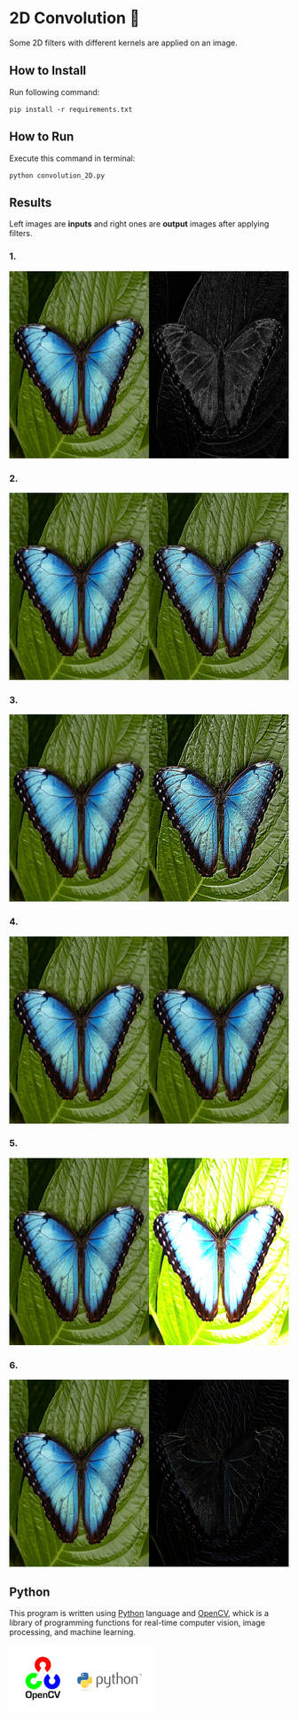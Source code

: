 
# 2D Convolution 🦋
Some 2D filters with different kernels are applied on an image.

## How to Install
Run following command:
```
pip install -r requirements.txt
```

## How to Run
Execute this command in terminal:
```
python convolution_2D.py
```

## Results
Left images are **inputs** and right ones are **output** images after applying filters.
### 1.
<img src="output\result_1.jpg" width="900" height="337">

### 2.
<img src="output\result_2.jpg" width="900" height="337">

### 3.
<img src="output\result_3.jpg" width="900" height="337">

### 4.
<img src="output\result_4.jpg" width="900" height="337">

### 5.
<img src="output\result_5.jpg" width="900" height="337">

### 6.
<img src="output\result_6.jpg" width="900" height="337">


## Python
This program is written using [Python](https://www.python.org/) language and [OpenCV](https://opencv.org/), whick is a library of programming functions for real-time computer vision, image processing, and machine learning.

<img src="input\opencv.webp" width="262.5" height="124.75">